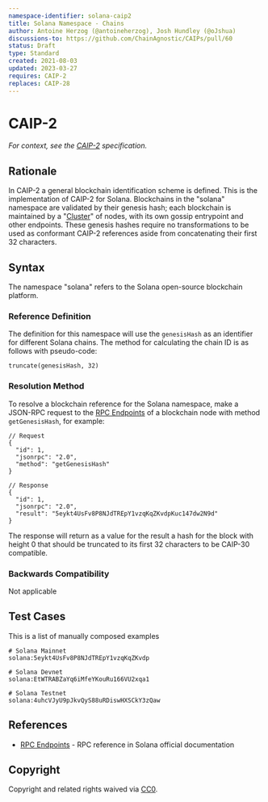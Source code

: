 ```yaml
---
namespace-identifier: solana-caip2
title: Solana Namespace - Chains
author: Antoine Herzog (@antoineherzog), Josh Hundley (@oJshua)
discussions-to: https://github.com/ChainAgnostic/CAIPs/pull/60
status: Draft
type: Standard
created: 2021-08-03
updated: 2023-03-27
requires: CAIP-2
replaces: CAIP-28
---
```


# CAIP-2

*For context, see the [CAIP-2][] specification.*

## Rationale

In CAIP-2 a general blockchain identification scheme is defined. This is the
implementation of CAIP-2 for Solana. Blockchains in the "solana" namespace are
validated by their genesis hash; each blockchain is maintained by a
"[Cluster][]" of nodes, with its own gossip entrypoint and other endpoints.
These genesis hashes require no transformations to be used as conformant CAIP-2
references aside from concatenating their first 32 characters.

## Syntax

The namespace "solana" refers to the Solana open-source blockchain platform.

### Reference Definition

The definition for this namespace will use the `genesisHash` as an identifier
for different Solana chains. The method for calculating the chain ID is as
follows with pseudo-code:

```
truncate(genesisHash, 32)
```

### Resolution Method

To resolve a blockchain reference for the Solana namespace, make a JSON-RPC
request to the [RPC Endpoints][] of a blockchain node with method
`getGenesisHash`, for example:

```jsonc
// Request
{
  "id": 1,
  "jsonrpc": "2.0",
  "method": "getGenesisHash"
}

// Response
{
  "id": 1,
  "jsonrpc": "2.0",
  "result": "5eykt4UsFv8P8NJdTREpY1vzqKqZKvdpKuc147dw2N9d"
}
```

The response will return as a value for the result a hash for the block with
height 0 that should be truncated to its first 32 characters to be CAIP-30
compatible.

### Backwards Compatibility

Not applicable

## Test Cases

This is a list of manually composed examples

```
# Solana Mainnet
solana:5eykt4UsFv8P8NJdTREpY1vzqKqZKvdp

# Solana Devnet
solana:EtWTRABZaYq6iMfeYKouRu166VU2xqa1

# Solana Testnet
solana:4uhcVJyU9pJkvQyS88uRDiswHXSCkY3zQaw

```

## References

- [RPC Endpoints][] - RPC reference in Solana official documentation

[CAIP-2]: https://github.com/ChainAgnostic/CAIPs/blob/master/CAIPs/caip-2.md
[Address Lookup Table Proposal]: https://docs.solana.com/proposals/transactions-v2
[Account Types]: https://docs.solana.com/terminology#account
[Address Expressions]: https://docs.solana.com/cli/transfer-tokens#receive-tokens
[Cluster]: https://docs.solana.com/clusters
[RPC Endpoints]: https://docs.solana.com/cluster/rpc-endpoints

## Copyright

Copyright and related rights waived via [CC0](https://creativecommons.org/publicdomain/zero/1.0/).